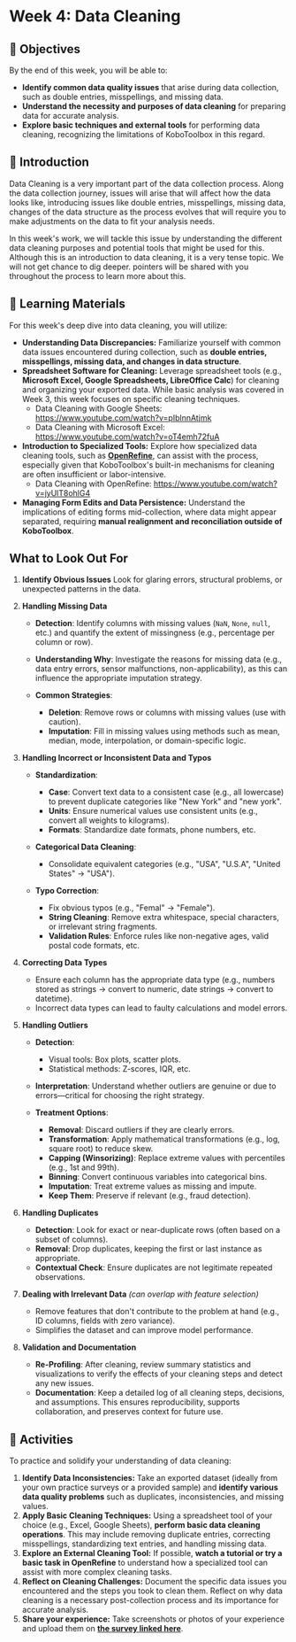 
# Week 4: Data Cleaning

## **🎯 Objectives**

By the end of this week, you will be able to:

* **Identify common data quality issues** that arise during data collection, such as double entries, misspellings, and missing data.
* **Understand the necessity and purposes of data cleaning** for preparing data for accurate analysis.
* **Explore basic techniques and external tools** for performing data cleaning, recognizing the limitations of KoboToolbox in this regard.

## **📘 Introduction**

Data Cleaning is a very important part of the data collection process. Along the data collection journey, issues will arise that will affect how the data looks like, introducing issues like double entries, misspellings, missing data, changes of the data structure as the process evolves that will require you to make adjustments on the data to fit your analysis needs.

In this week's work, we will tackle this issue by understanding the different data cleaning purposes and potential tools that might be used for this. Although this is an introduction to data cleaning, it is a very tense topic. We will not get chance to dig deeper. pointers will be shared with you throughout the process to learn more about this.

## **📄 Learning Materials**

For this week's deep dive into data cleaning, you will utilize:

* **Understanding Data Discrepancies:** Familiarize yourself with common data issues encountered during collection, such as **double entries, misspellings, missing data, and changes in data structure**.
* **Spreadsheet Software for Cleaning:** Leverage spreadsheet tools (e.g., **Microsoft Excel, Google Spreadsheets, LibreOffice Calc**) for cleaning and organizing your exported data. While basic analysis was covered in Week 3, this week focuses on specific cleaning techniques.
  * Data Cleaning with Google Sheets: https://www.youtube.com/watch?v=pIblnnAtjmk
  * Data Cleaning with Microsoft Excel: https://www.youtube.com/watch?v=oT4emh72fuA
* **Introduction to Specialized Tools:** Explore how specialized data cleaning tools, such as **[OpenRefine](https://openrefine.org/)**, can assist with the process, especially given that KoboToolbox's built-in mechanisms for cleaning are often insufficient or labor-intensive.
  * Data Cleaning with OpenRefine: https://www.youtube.com/watch?v=jyUlT8ohlG4
* **Managing Form Edits and Data Persistence:** Understand the implications of editing forms mid-collection, where data might appear separated, requiring **manual realignment and reconciliation outside of KoboToolbox**.

## **What to Look Out For**

1. **Identify Obvious Issues**
   Look for glaring errors, structural problems, or unexpected patterns in the data.

2. **Handling Missing Data**

   * **Detection**: Identify columns with missing values (`NaN`, `None`, `null`, etc.) and quantify the extent of missingness (e.g., percentage per column or row).
   * **Understanding Why**: Investigate the reasons for missing data (e.g., data entry errors, sensor malfunctions, non-applicability), as this can influence the appropriate imputation strategy.
   * **Common Strategies**:

     * **Deletion**: Remove rows or columns with missing values (use with caution).
     * **Imputation**: Fill in missing values using methods such as mean, median, mode, interpolation, or domain-specific logic.

3. **Handling Incorrect or Inconsistent Data and Typos**

   * **Standardization**:

     * **Case**: Convert text data to a consistent case (e.g., all lowercase) to prevent duplicate categories like "New York" and "new york".
     * **Units**: Ensure numerical values use consistent units (e.g., convert all weights to kilograms).
     * **Formats**: Standardize date formats, phone numbers, etc.
   * **Categorical Data Cleaning**:

     * Consolidate equivalent categories (e.g., "USA", "U.S.A", "United States" → "USA").
   * **Typo Correction**:

     * Fix obvious typos (e.g., "Femal" → "Female").
     * **String Cleaning**: Remove extra whitespace, special characters, or irrelevant string fragments.
     * **Validation Rules**: Enforce rules like non-negative ages, valid postal code formats, etc.

4. **Correcting Data Types**

   * Ensure each column has the appropriate data type (e.g., numbers stored as strings → convert to numeric, date strings → convert to datetime).
   * Incorrect data types can lead to faulty calculations and model errors.

5. **Handling Outliers**

   * **Detection**:

     * Visual tools: Box plots, scatter plots.
     * Statistical methods: Z-scores, IQR, etc.
   * **Interpretation**: Understand whether outliers are genuine or due to errors—critical for choosing the right strategy.
   * **Treatment Options**:

     * **Removal**: Discard outliers if they are clearly errors.
     * **Transformation**: Apply mathematical transformations (e.g., log, square root) to reduce skew.
     * **Capping (Winsorizing)**: Replace extreme values with percentiles (e.g., 1st and 99th).
     * **Binning**: Convert continuous variables into categorical bins.
     * **Imputation**: Treat extreme values as missing and impute.
     * **Keep Them**: Preserve if relevant (e.g., fraud detection).

6. **Handling Duplicates**

   * **Detection**: Look for exact or near-duplicate rows (often based on a subset of columns).
   * **Removal**: Drop duplicates, keeping the first or last instance as appropriate.
   * **Contextual Check**: Ensure duplicates are not legitimate repeated observations.

7. **Dealing with Irrelevant Data** *(can overlap with feature selection)*

   * Remove features that don't contribute to the problem at hand (e.g., ID columns, fields with zero variance).
   * Simplifies the dataset and can improve model performance.

8. **Validation and Documentation**

   * **Re-Profiling**: After cleaning, review summary statistics and visualizations to verify the effects of your cleaning steps and detect any new issues.
   * **Documentation**: Keep a detailed log of all cleaning steps, decisions, and assumptions. This ensures reproducibility, supports collaboration, and preserves context for future use.

## **📝 Activities**

To practice and solidify your understanding of data cleaning:

1. **Identify Data Inconsistencies:** Take an exported dataset (ideally from your own practice surveys or a provided sample) and **identify various data quality problems** such as duplicates, inconsistencies, and missing values.
2. **Apply Basic Cleaning Techniques:** Using a spreadsheet tool of your choice (e.g., Excel, Google Sheets), **perform basic data cleaning operations**. This may include removing duplicate entries, correcting misspellings, standardizing text entries, and handling missing data.
3. **Explore an External Cleaning Tool:** If possible, **watch a tutorial or try a basic task in OpenRefine** to understand how a specialized tool can assist with more complex cleaning tasks.
4. **Reflect on Cleaning Challenges:** Document the specific data issues you encountered and the steps you took to clean them. Reflect on why data cleaning is a necessary post-collection process and its importance for accurate analysis.
5. **Share your experience:** Take screenshots or photos of your experience and upload them on **[the survey linked here](https://ee.kobotoolbox.org/x/GOQfALPW)**.
